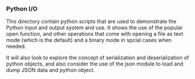 ### Python I/O

This directory contain python scripts that are used to demonstrate
the Python input and output system and use.
It shows the use of the popular open function, and other operations
that come with opening a file as text mode (which is the default) and 
a binary mode in spcial cases when needed.

It will also look to explore the concept of serialization and deserialization
of python objects, and also consider the use of the json module to load and 
dump JSON data and python object.
